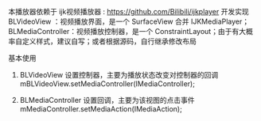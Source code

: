 本播放器依赖于 ijk视频播放器 : https://github.com/Bilibili/ijkplayer  开发实现
 BLVideoView ：视频播放界面，是一个 SurfaceView 合并 IJKMediaPlayer；
 BLMediaController：视频播放控制器，是一个 ConstraintLayout；由于有大概率自定义样式，建议自写；或者根据源码，自行继承修改布局
 
 
 
 基本使用
 1) BLVideoView 
 设置控制器，主要为播放状态改变对控制器的回调
 mBLVideoView.setMediaController(IMediaController);   
 
 2) BLMediaController
 设置回调，主要为该视图的点击事件
  mMediaController.setMediaAction(IMediaAction);
   
         
 

